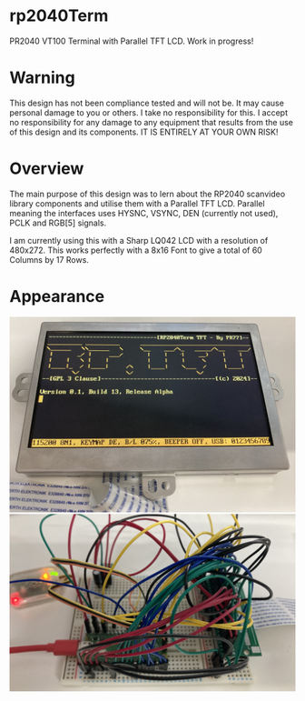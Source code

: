 # rp2040Term
PR2040 VT100 Terminal with Parallel TFT LCD. Work in progress!

# Warning
This design has not been compliance tested and will not be. It may cause personal damage to you or others. I take no responsibility for this. I accept no responsibility for any damage to any equipment that results from the use of this design and its components. IT IS ENTIRELY AT YOUR OWN RISK!

# Overview
The main purpose of this design was to lern about the RP2040 scanvideo library components and utilise them with a Parallel TFT LCD. Parallel meaning the interfaces uses HYSNC, VSYNC, DEN (currently not used), PCLK and RGB[5] signals.

I am currently using this with a Sharp LQ042 LCD with a resolution of 480x272. This works perfectly with a 8x16 Font to give a total of 60 Columns by 17 Rows.

# Appearance
![LCD Screen](/Images/lcdScreen.jpg)
![Mess Of Wires](/Images/messOfWires.jpg)